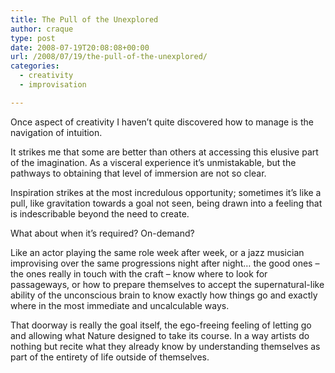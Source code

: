 ```yaml
---
title: The Pull of the Unexplored
author: craque
type: post
date: 2008-07-19T20:08:08+00:00
url: /2008/07/19/the-pull-of-the-unexplored/
categories:
  - creativity
  - improvisation

---
```

Once aspect of creativity I haven&#8217;t quite discovered how to manage is the navigation of intuition.

It strikes me that some are better than others at accessing this elusive part of the imagination. As a visceral experience it&#8217;s unmistakable, but the pathways to obtaining that level of immersion are not so clear.

Inspiration strikes at the most incredulous opportunity; sometimes it&#8217;s like a pull, like gravitation towards a goal not seen, being drawn into a feeling that is indescribable beyond the need to create.

What about when it&#8217;s required? On-demand?

Like an actor playing the same role week after week, or a jazz musician improvising over the same progressions night after night&#8230; the good ones &#8211; the ones really in touch with the craft &#8211; know where to look for passageways, or how to prepare themselves to accept the supernatural-like ability of the unconscious brain to know exactly how things go and exactly where in the most immediate and uncalculable ways.

That doorway is really the goal itself, the ego-freeing feeling of letting go and allowing what Nature designed to take its course. In a way artists do nothing but recite what they already know by understanding themselves as part of the entirety of life outside of themselves.
